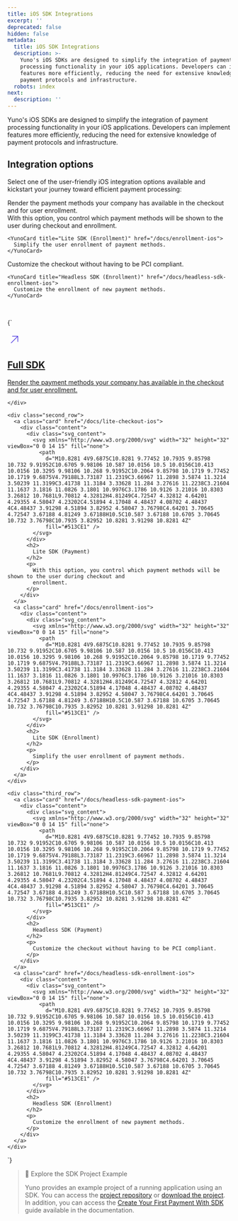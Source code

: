 ```yaml
---
title: iOS SDK Integrations
excerpt: ''
deprecated: false
hidden: false
metadata:
  title: iOS SDK Integrations
  description: >-
    Yuno's iOS SDKs are designed to simplify the integration of payment
    processing functionality in your iOS applications. Developers can implement
    features more efficiently, reducing the need for extensive knowledge of
    payment protocols and infrastructure.
  robots: index
next:
  description: ''
---
```

Yuno's iOS SDKs are designed to simplify the integration of payment processing functionality in your iOS applications. Developers can implement features more efficiently, reducing the need for extensive knowledge of payment protocols and infrastructure.

## Integration options

Select one of the user-friendly iOS integration options available and kickstart your journey toward efficient payment processing:

<Shelf classname="cards_container">
  <div class="first_row">
    <YunoCard title="Full SDK" href="/docs/full-checkout-ios">
      Render the payment methods your company has available in the checkout and for user enrollment.
    </YunoCard>
  </div>

  <div class="second_row">
    <YunoCard title="Lite SDK (Payment)" href="/docs/lite-checkout-ios">
      With this option, you control which payment methods will be shown to the user during checkout and enrollment.
    </YunoCard>

    <YunoCard title="Lite SDK (Enrollment)" href="/docs/enrollment-ios">
      Simplify the user enrollment of payment methods.
    </YunoCard>
  </div>

  <div class="third_row">
    <YunoCard title="Headless SDK (Payment)" href="/docs/headless-sdk-payment-ios">
      Customize the checkout without having to be PCI compliant.
    </YunoCard>

    <YunoCard title="Headless SDK (Enrollment)" href="/docs/headless-sdk-enrollment-ios">
      Customize the enrollment of new payment methods.
    </YunoCard>
  </div>
</Shelf>

<br />

<HTMLBlock>{`
<body>
  <section class="cards_container">
    <div class="first_row">
      <a class="card" href="/docs/full-checkout-ios">
        <div class="content">
          <div class="svg_content">
            <svg xmlns="http://www.w3.org/2000/svg" width="32" height="32" viewBox="0 0 14 15" fill="none">
              <path
                d="M10.8281 4V9.6875C10.8281 9.77452 10.7935 9.85798 10.732 9.91952C10.6705 9.98106 10.587 10.0156 10.5 10.0156C10.413 10.0156 10.3295 9.98106 10.268 9.91952C10.2064 9.85798 10.1719 9.77452 10.1719 9.6875V4.79188L3.73187 11.2319C3.66967 11.2898 3.5874 11.3214 3.50239 11.3199C3.41738 11.3184 3.33628 11.284 3.27616 11.2238C3.21604 11.1637 3.1816 11.0826 3.1801 10.9976C3.1786 10.9126 3.21016 10.8303 3.26812 10.7681L9.70812 4.32812H4.81249C4.72547 4.32812 4.64201 4.29355 4.58047 4.23202C4.51894 4.17048 4.48437 4.08702 4.48437 4C4.48437 3.91298 4.51894 3.82952 4.58047 3.76798C4.64201 3.70645 4.72547 3.67188 4.81249 3.67188H10.5C10.587 3.67188 10.6705 3.70645 10.732 3.76798C10.7935 3.82952 10.8281 3.91298 10.8281 4Z"
                fill="#513CE1" />
            </svg>
          </div>
          <h2>
            Full SDK
          </h2>
          <p>
            Render the payment methods your company has available in the checkout and for user enrollment.
          </p>
        </div>
      </a>

    </div>

    <div class="second_row">
      <a class="card" href="/docs/lite-checkout-ios">
        <div class="content">
          <div class="svg_content">
            <svg xmlns="http://www.w3.org/2000/svg" width="32" height="32" viewBox="0 0 14 15" fill="none">
              <path
                d="M10.8281 4V9.6875C10.8281 9.77452 10.7935 9.85798 10.732 9.91952C10.6705 9.98106 10.587 10.0156 10.5 10.0156C10.413 10.0156 10.3295 9.98106 10.268 9.91952C10.2064 9.85798 10.1719 9.77452 10.1719 9.6875V4.79188L3.73187 11.2319C3.66967 11.2898 3.5874 11.3214 3.50239 11.3199C3.41738 11.3184 3.33628 11.284 3.27616 11.2238C3.21604 11.1637 3.1816 11.0826 3.1801 10.9976C3.1786 10.9126 3.21016 10.8303 3.26812 10.7681L9.70812 4.32812H4.81249C4.72547 4.32812 4.64201 4.29355 4.58047 4.23202C4.51894 4.17048 4.48437 4.08702 4.48437 4C4.48437 3.91298 4.51894 3.82952 4.58047 3.76798C4.64201 3.70645 4.72547 3.67188 4.81249 3.67188H10.5C10.587 3.67188 10.6705 3.70645 10.732 3.76798C10.7935 3.82952 10.8281 3.91298 10.8281 4Z"
                fill="#513CE1" />
            </svg>
          </div>
          <h2>
            Lite SDK (Payment)
          </h2>
          <p>
            With this option, you control which payment methods will be shown to the user during checkout and
            enrollment.
          </p>
        </div>
      </a>
      <a class="card" href="/docs/enrollment-ios">
        <div class="content">
          <div class="svg_content">
            <svg xmlns="http://www.w3.org/2000/svg" width="32" height="32" viewBox="0 0 14 15" fill="none">
              <path
                d="M10.8281 4V9.6875C10.8281 9.77452 10.7935 9.85798 10.732 9.91952C10.6705 9.98106 10.587 10.0156 10.5 10.0156C10.413 10.0156 10.3295 9.98106 10.268 9.91952C10.2064 9.85798 10.1719 9.77452 10.1719 9.6875V4.79188L3.73187 11.2319C3.66967 11.2898 3.5874 11.3214 3.50239 11.3199C3.41738 11.3184 3.33628 11.284 3.27616 11.2238C3.21604 11.1637 3.1816 11.0826 3.1801 10.9976C3.1786 10.9126 3.21016 10.8303 3.26812 10.7681L9.70812 4.32812H4.81249C4.72547 4.32812 4.64201 4.29355 4.58047 4.23202C4.51894 4.17048 4.48437 4.08702 4.48437 4C4.48437 3.91298 4.51894 3.82952 4.58047 3.76798C4.64201 3.70645 4.72547 3.67188 4.81249 3.67188H10.5C10.587 3.67188 10.6705 3.70645 10.732 3.76798C10.7935 3.82952 10.8281 3.91298 10.8281 4Z"
                fill="#513CE1" />
            </svg>
          </div>
          <h2>
            Lite SDK (Enrollment)
          </h2>
          <p>
            Simplify the user enrollment of payment methods.
          </p>
        </div>
      </a>
    </div>

    <div class="third_row">
      <a class="card" href="/docs/headless-sdk-payment-ios">
        <div class="content">
          <div class="svg_content">
            <svg xmlns="http://www.w3.org/2000/svg" width="32" height="32" viewBox="0 0 14 15" fill="none">
              <path
                d="M10.8281 4V9.6875C10.8281 9.77452 10.7935 9.85798 10.732 9.91952C10.6705 9.98106 10.587 10.0156 10.5 10.0156C10.413 10.0156 10.3295 9.98106 10.268 9.91952C10.2064 9.85798 10.1719 9.77452 10.1719 9.6875V4.79188L3.73187 11.2319C3.66967 11.2898 3.5874 11.3214 3.50239 11.3199C3.41738 11.3184 3.33628 11.284 3.27616 11.2238C3.21604 11.1637 3.1816 11.0826 3.1801 10.9976C3.1786 10.9126 3.21016 10.8303 3.26812 10.7681L9.70812 4.32812H4.81249C4.72547 4.32812 4.64201 4.29355 4.58047 4.23202C4.51894 4.17048 4.48437 4.08702 4.48437 4C4.48437 3.91298 4.51894 3.82952 4.58047 3.76798C4.64201 3.70645 4.72547 3.67188 4.81249 3.67188H10.5C10.587 3.67188 10.6705 3.70645 10.732 3.76798C10.7935 3.82952 10.8281 3.91298 10.8281 4Z"
                fill="#513CE1" />
            </svg>
          </div>
          <h2>
            Headless SDK (Payment)
          </h2>
          <p>
            Customize the checkout without having to be PCI compliant.
          </p>
        </div>
      </a>
      <a class="card" href="/docs/headless-sdk-enrollment-ios">
        <div class="content">
          <div class="svg_content">
            <svg xmlns="http://www.w3.org/2000/svg" width="32" height="32" viewBox="0 0 14 15" fill="none">
              <path
                d="M10.8281 4V9.6875C10.8281 9.77452 10.7935 9.85798 10.732 9.91952C10.6705 9.98106 10.587 10.0156 10.5 10.0156C10.413 10.0156 10.3295 9.98106 10.268 9.91952C10.2064 9.85798 10.1719 9.77452 10.1719 9.6875V4.79188L3.73187 11.2319C3.66967 11.2898 3.5874 11.3214 3.50239 11.3199C3.41738 11.3184 3.33628 11.284 3.27616 11.2238C3.21604 11.1637 3.1816 11.0826 3.1801 10.9976C3.1786 10.9126 3.21016 10.8303 3.26812 10.7681L9.70812 4.32812H4.81249C4.72547 4.32812 4.64201 4.29355 4.58047 4.23202C4.51894 4.17048 4.48437 4.08702 4.48437 4C4.48437 3.91298 4.51894 3.82952 4.58047 3.76798C4.64201 3.70645 4.72547 3.67188 4.81249 3.67188H10.5C10.587 3.67188 10.6705 3.70645 10.732 3.76798C10.7935 3.82952 10.8281 3.91298 10.8281 4Z"
                fill="#513CE1" />
            </svg>
          </div>
          <h2>
            Headless SDK (Enrollment)
          </h2>
          <p>
            Customize the enrollment of new payment methods.
          </p>
        </div>
      </a>
    </div>
  </section>
</body>
`}</HTMLBlock>

> 📘 Explore the SDK Project Example
>
> Yuno provides an example project of a running application using an SDK. You can access the [project repository](https://github.com/yuno-payments/yuno-sdk-web) or [download the project](https://github.com/yuno-payments/yuno-sdk-web/archive/refs/heads/main.zip). In addition, you can access the [Create Your First Payment With SDK](/docs/step-2-your-first-payment) guide available in the documentation.